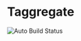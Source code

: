 # Taggregate

![Auto Build Status](https://github.com/ryansheehan/taggregate/workflows/.github/workflows/cloud-run.yml/badge.svg)
